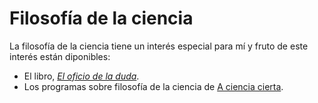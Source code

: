 # Filosofía de la ciencia

La filosofía de la ciencia tiene un interés especial para mí y fruto de este interés están diponibles:

- El libro, [*El oficio de la duda*](el_oficio_de_la_duda/index.md).
- Los programas sobre filosofía de la ciencia de [A ciencia cierta](a_ciencia_cierta/index.md).
